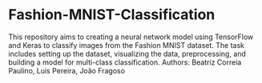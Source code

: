 # Fashion-MNIST-Classification
This repository aims to creating a neural network model using TensorFlow and Keras to classify images from the Fashion MNIST dataset. The task includes setting up the dataset, visualizing the data, preprocessing, and building a model for multi-class classification.
Authors: Beatriz Correia Paulino, Luís Pereira, João Fragoso
